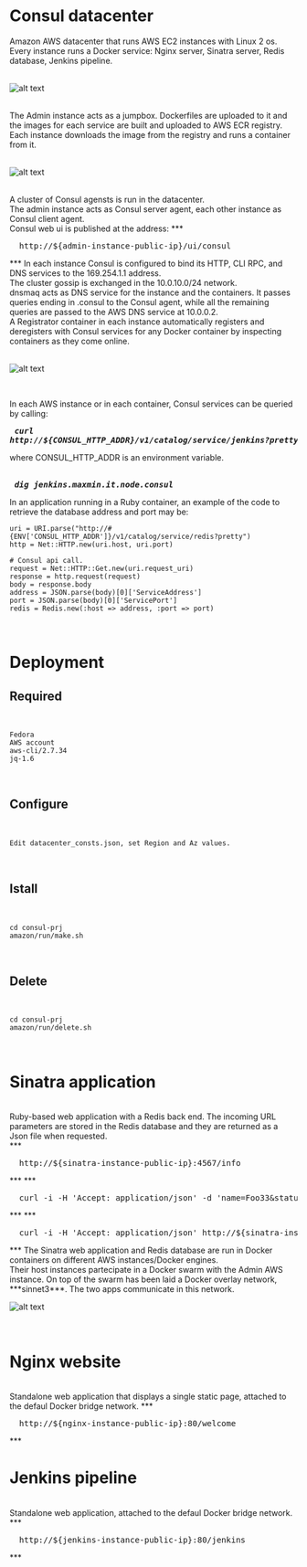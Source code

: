 
# Consul datacenter
 
Amazon AWS datacenter that runs AWS EC2 instances with Linux 2 os. Every instance runs a Docker service:
Nginx server, Sinatra server, Redis database, Jenkins pipeline.
<br/><br/> 

![alt text](https://github.com/maxmin13/consul-prj/blob/master/img/vpc.png)

<br/> 
The Admin instance acts as a jumpbox. Dockerfiles are uploaded to it and the images for each service are built
and uploaded to AWS ECR registry. Each instance downloads the image from the registry and runs a container from it.
<br/><br/>  

![alt text](https://github.com/maxmin13/consul-prj/blob/master/img/ecr.png)

<br/> 
A cluster of Consul agensts is run in the datacenter.
<br/> 
The admin instance acts as Consul server agent, each other instance as Consul client agent.
<br/> 
Consul web ui is published at the address:
***<pre>  http://${admin-instance-public-ip}/ui/consul</pre>*** 
In each instance Consul is configured to bind its HTTP, CLI RPC, and DNS services to the 169.254.1.1 address.
<br/> 
The cluster gossip is exchanged in the 10.0.10.0/24 network.
<br/>
dnsmaq acts as DNS service for the instance and the containers. It passes queries ending in .consul to the Consul agent, while
all the remaining queries are passed to the AWS DNS service at 10.0.0.2.
<br/>
A Registrator container in each instance automatically registers and deregisters with Consul services for any Docker container by inspecting containers as they come online.
<br/><br/>  

![alt text](https://github.com/maxmin13/consul-prj/blob/master/img/consul-admin.png)

<br/> 

In each AWS instance or in each container, Consul services can be queried by calling:
***<pre>  curl http://${CONSUL_HTTP_ADDR}/v1/catalog/service/jenkins?pretty</pre>*** 
where CONSUL_HTTP_ADDR is an environment variable.<br/><br/>
***<pre>  dig jenkins.maxmin.it.node.consul</pre>***
In an application running in a Ruby container, 
an example of the code to retrieve the database address and port may be:

```
uri = URI.parse("http://#{ENV['CONSUL_HTTP_ADDR']}/v1/catalog/service/redis?pretty")
http = Net::HTTP.new(uri.host, uri.port)

# Consul api call.
request = Net::HTTP::Get.new(uri.request_uri)
response = http.request(request)
body = response.body
address = JSON.parse(body)[0]['ServiceAddress']
port = JSON.parse(body)[0]['ServicePort']
redis = Redis.new(:host => address, :port => port)
```

<br/> 

# Deployment
## Required

<br/> 

```
Fedora
AWS account
aws-cli/2.7.34
jq-1.6
```

<br/> 

## Configure

<br/> 

```
Edit datacenter_consts.json, set Region and Az values.
```
<br/> 

## Istall

<br/> 

```
cd consul-prj
amazon/run/make.sh
```

<br/> 

## Delete

<br/> 

```
cd consul-prj
amazon/run/delete.sh
```

<br/> 

# Sinatra application

<br/> 
Ruby-based web application with a Redis back end. 
The incoming URL parameters are stored in the Redis database and they are returned as a Json file when requested.</br>
***<pre>  http://${sinatra-instance-public-ip}:4567/info</pre>***
***<pre>  curl -i -H 'Accept: application/json' -d 'name=Foo33&status=Bar33' http://${sinatra-instance-public-ip}:4567/json</pre>***
***<pre>  curl -i -H 'Accept: application/json' http://${sinatra-instance-public-ip}:4567/json</pre>***
The Sinatra web application and Redis database are run in Docker containers on different AWS instances/Docker engines.</br>
Their host instances partecipate in a Docker swarm with the Admin AWS instance. On top of the swarm has been laid a Docker overlay network, ***sinnet3***.
The two apps communicate in this network.
<br/> 

![alt text](https://github.com/maxmin13/consul-prj/blob/master/img/overlay.png)

</br>

# Nginx website

<br/> 
Standalone web application that displays a single static page, attached to the defaul Docker bridge network.
***<pre>  http://${nginx-instance-public-ip}:80/welcome</pre>***
<br/>
 
# Jenkins pipeline

<br/> 
Standalone web application, attached to the defaul Docker bridge network.
***<pre>  http://${jenkins-instance-public-ip}:80/jenkins</pre>***
<br/> 



